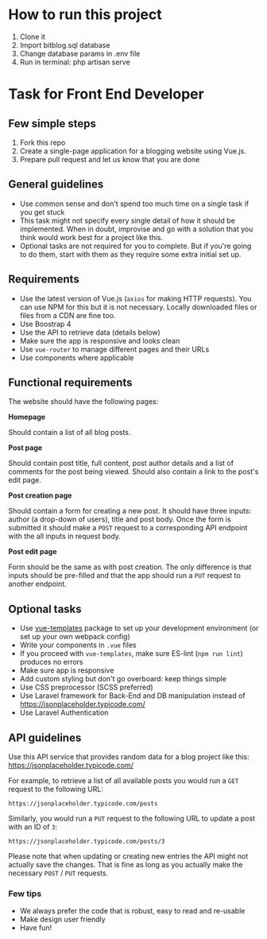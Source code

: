 # How to run this project

1. Clone it
2. Import bitblog.sql database
3. Change database params in .env file
3. Run in terminal: php artisan serve

# Task for Front End Developer

## Few simple steps

1. Fork this repo
2. Create a single-page application for a blogging website using Vue.js.
3. Prepare pull request and let us know that you are done

## General guidelines

* Use common sense and don't spend too much time on a single task if you get stuck
* This task might not specify every single detail of how it should be implemented. When in doubt, improvise and go with a solution that you think would work best for a project like this.
* Optional tasks are not required for you to complete. But if you're going to do them, start with them as they require some extra initial set up.

## Requirements

* Use the latest version of Vue.js (`axios` for making HTTP requests). You can use NPM for this but it is not necessary. Locally downloaded files or files from a CDN are fine too.
* Use Boostrap 4
* Use the API to retrieve data (details below)
* Make sure the app is responsive and looks clean
* Use `vue-router` to manage different pages and their URLs
* Use components where applicable

## Functional requirements

The website should have the following pages:

**Homepage**

Should contain a list of all blog posts.

**Post page**

Should contain post title, full content, post author details and a list of comments for the post being viewed. Should also contain a link to the post's edit page.

**Post creation page**

Should contain a form for creating a new post. It should have three inputs: author (a drop-down of users), title and post body. Once the form is submitted it should make a `POST` request to a corresponding API endpoint with the all inputs in request body.

**Post edit page**

Form should be the same as with post creation. The only difference is that inputs should be pre-filled and that the app should run a `PUT` request to another endpoint.

## Optional tasks

* Use [vue-templates](https://github.com/vuejs-templates/webpack) package to set up your development environment (or set up your own webpack config)
* Write your components in `.vue` files
* If you proceed with `vue-templates`, make sure ES-lint (`npm run lint`) produces no errors
* Make sure app is responsive
* Add custom styling but don't go overboard: keep things simple
* Use CSS preprocessor (SCSS preferred)
* Use Laravel framework for Back-End and DB manipulation instead of https://jsonplaceholder.typicode.com/
* Use Laravel Authentication

## API guidelines

Use this API service that provides random data for a blog project like this:
https://jsonplaceholder.typicode.com/

For example, to retrieve a list of all available posts you would run a `GET` request to the following URL:
```
https://jsonplaceholder.typicode.com/posts
```

Similarly, you would run a `PUT` request to the following URL to update a post with an ID of `3`:
```
https://jsonplaceholder.typicode.com/posts/3
```

Please note that when updating or creating new entries the API might not actually save the changes. That is fine as long as you actually make the necessary `POST` / `PUT` requests.

### Few tips
- We always prefer the code that is robust, easy to read and re-usable
- Make design user friendly
- Have fun!

